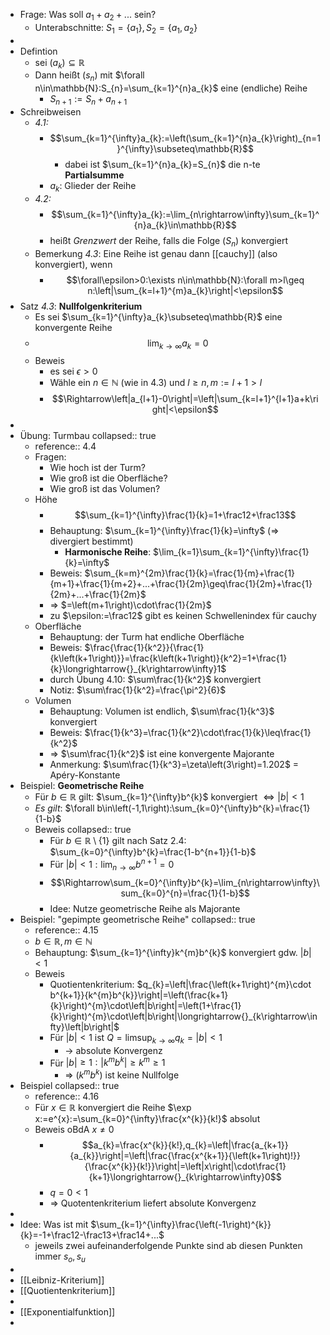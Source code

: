 - Frage: Was soll $a_1+a_2+...$ sein?
	- Unterabschnitte: $S_1=\left\lbrace a_1\right\rbrace,S_2=\left\lbrace a_1,a_2\right\rbrace$
-
- Defintion
	- sei $\left(a_{k}\right)\subseteq\mathbb{R}$
	- Dann heißt $\left(s_{n}\right)$ mit $\forall n\in\mathbb{N}:S_{n}=\sum_{k=1}^{n}a_{k}$ eine (endliche) Reihe
		- $S_{n+1}:=S_{n}+a_{n+1}$
- Schreibweisen
	- *4.1:*
		- $$\sum_{k=1}^{\infty}a_{k}:=\left(\sum_{k=1}^{n}a_{k}\right)_{n=1}^{\infty}\subseteq\mathbb{R}$$
			- dabei ist $\sum_{k=1}^{n}a_{k}=S_{n}$ die n-te **Partialsumme**
		- $a_{k}$: Glieder der Reihe
	- *4.2:*
		- $$\sum_{k=1}^{\infty}a_{k}:=\lim_{n\rightarrow\infty}\sum_{k=1}^{n}a_{k}\in\mathbb{R}$$
		- heißt *Grenzwert* der Reihe, falls die Folge $\left(S_{n}\right)$ konvergiert
	- Bemerkung *4.3*: Eine Reihe ist genau dann [[cauchy]] (also konvergiert), wenn
		- $$\forall\epsilon>0:\exists n\in\mathbb{N}:\forall m>l\geq n:\left|\sum_{k=l+1}^{m}a_{k}\right|<\epsilon$$
- Satz *4.3*: **Nullfolgenkriterium**
	- Es sei $\sum_{k=1}^{\infty}a_{k}\subseteq\mathbb{R}$ eine konvergente Reihe
	- $$\lim_{k\rightarrow\infty}a_{k}=0$$
	- Beweis
		- es sei $\epsilon>0$
		- Wähle ein $n\in\mathbb{N}$ (wie in 4.3) und $l\geq n,m:=l+1>l$
		- $$\Rightarrow\left|a_{l+1}-0\right|=\left|\sum_{k=l+1}^{l+1}a+k\right|<\epsilon$$
-
- Übung: Turmbau
  collapsed:: true
	- reference:: 4.4
	- Fragen:
		- Wie hoch ist der Turm?
		- Wie groß ist die Oberfläche?
		- Wie groß ist das Volumen?
	- Höhe
		- $$\sum_{k=1}^{\infty}\frac{1}{k}=1+\frac12+\frac13$$
		- Behauptung: $\sum_{k=1}^{\infty}\frac{1}{k}=\infty$ (=> divergiert bestimmt)
			- **Harmonische Reihe**: $\lim_{k=1}\sum_{k=1}^{\infty}\frac{1}{k}=\infty$
		- Beweis: $\sum_{k=m}^{2m}\frac{1}{k}=\frac{1}{m}+\frac{1}{m+1}+\frac{1}{m+2}+...+\frac{1}{2m}\geq\frac{1}{2m}+\frac{1}{2m}+...+\frac{1}{2m}$
		- => $=\left(m+1\right)\cdot\frac{1}{2m}$
		- zu $\epsilon:=\frac12$ gibt es keinen Schwellenindex für cauchy
	- Oberfläche
		- Behauptung: der Turm hat endliche Oberfläche
		- Beweis: $\frac{\frac{1}{k^2}}{\frac{1}{k\left(k+1\right)}}=\frac{k\left(k+1\right)}{k^2}=1+\frac{1}{k}\longrightarrow{}_{k\rightarrow\infty}1$
		- durch Übung 4.10: $\sum\frac{1}{k^2}$ konvergiert
		- Notiz: $\sum\frac{1}{k^2}=\frac{\pi^2}{6}$
	- Volumen
		- Behauptung: Volumen ist endlich, $\sum\frac{1}{k^3}$ konvergiert
		- Beweis: $\frac{1}{k^3}=\frac{1}{k^2}\cdot\frac{1}{k}\leq\frac{1}{k^2}$
		- => $\sum\frac{1}{k^2}$ ist eine konvergente Majorante
		- Anmerkung: $\sum\frac{1}{k^3}=\zeta\left(3\right)=1.202$ = Apéry-Konstante
- Beispiel: **Geometrische Reihe**
	- Für $b\in\mathbb{R}$ gilt: $\sum_{k=1}^{\infty}b^{k}$ konvergiert $\Leftrightarrow\left|b\right|<1$
	- *Es gilt*: $\forall b\in\left(-1,1\right):\sum_{k=0}^{\infty}b^{k}=\frac{1}{1-b}$
	- Beweis
	  collapsed:: true
		- Für $b\in\mathbb{R}\setminus\left\lbrace1\right\rbrace$ gilt nach Satz 2.4: $\sum_{k=0}^{\infty}b^{k}=\frac{1-b^{n+1}}{1-b}$
		- Für $\left|b\right|<1:\lim_{n\rightarrow\infty}b^{n+1}=0$
		- $$\Rightarrow\sum_{k=0}^{\infty}b^{k}=\lim_{n\rightarrow\infty}\sum_{k=0}^{n}=\frac{1}{1-b}$$
		- Idee: Nutze geometrische Reihe als Majorante
- Beispiel: "gepimpte geometrische Reihe"
  collapsed:: true
	- reference:: 4.15
	- $b\in\mathbb{R},m\in\mathbb{N}$
	- Behauptung: $\sum_{k=1}^{\infty}k^{m}b^{k}$ konvergiert gdw. $\left|b\right|<1$
	- Beweis
		- Quotientenkriterium: $q_{k}=\left|\frac{\left(k+1\right)^{m}\cdot b^{k+1}}{k^{m}b^{k}}\right|=\left(\frac{k+1}{k}\right)^{m}\cdot\left|b\right|=\left(1+\frac{1}{k}\right)^{m}\cdot\left|b\right|\longrightarrow{}_{k\rightarrow\infty}\left|b\right|$
		- Für $\left|b\right|<1$ ist $Q=\operatorname*{\mathrm{limsup}}_{k\rightarrow\infty}q_{k}=\left|b\right|<1$
			- -> absolute Konvergenz
		- Für $\left|b\right|\geq1:\left|k^{m}b^{k}\right|\geq k^{m}\geq1$
			- => $\left(k^{m}b^{k}\right)$ ist keine Nullfolge
- Beispiel
  collapsed:: true
	- reference:: 4.16
	- Für $x\in\mathbb{R}$ konvergiert die Reihe $\exp x:=e^{x}:=\sum_{k=0}^{\infty}\frac{x^{k}}{k!}$ absolut
	- Beweis oBdA $x\neq0$
		- $$a_{k}=\frac{x^{k}}{k!},q_{k}=\left|\frac{a_{k+1}}{a_{k}}\right|=\left|\frac{\frac{x^{k+1}}{\left(k+1\right)!}}{\frac{x^{k}}{k!}}\right|=\left|x\right|\cdot\frac{1}{k+1}\longrightarrow{}_{k\rightarrow\infty}0$$
		- $q=0<1$
		- => Quotentenkriterium liefert absolute Konvergenz
-
- Idee: Was ist mit $\sum_{k=1}^{\infty}\frac{\left(-1\right)^{k}}{k}=-1+\frac12-\frac13+\frac14+...$
	- jeweils zwei aufeinanderfolgende Punkte sind ab diesen Punkten immer $s_{o},s_{u}$
-
- [[Leibniz-Kriterium]]
- [[Quotientenkriterium]]
-
- [[Exponentialfunktion]]
-